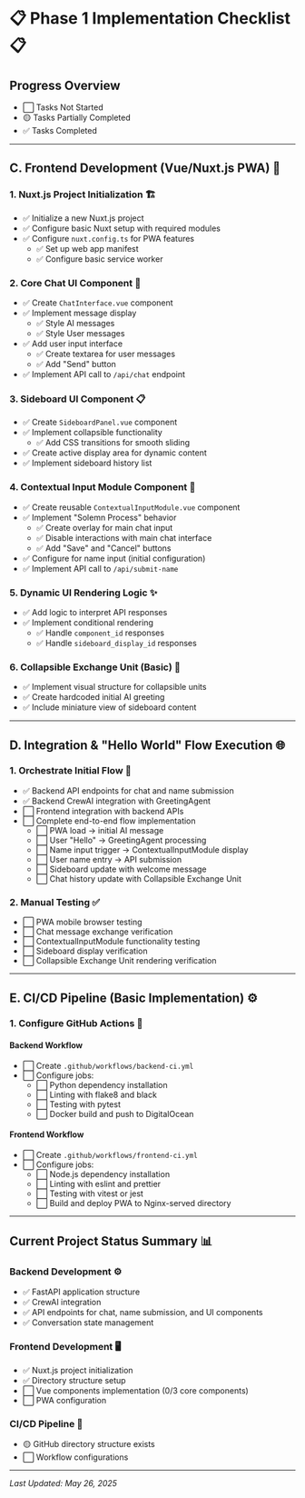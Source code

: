 # 📋 Phase 1 Implementation Checklist 📋

## Progress Overview
- ⬜ Tasks Not Started
- 🟡 Tasks Partially Completed
- ✅ Tasks Completed

---

## C. Frontend Development (Vue/Nuxt.js PWA) 🚀

### 1. Nuxt.js Project Initialization 🏗️
- ✅ Initialize a new Nuxt.js project
- ✅ Configure basic Nuxt setup with required modules
- ✅ Configure `nuxt.config.ts` for PWA features
  - ✅ Set up web app manifest
  - ✅ Configure basic service worker

### 2. Core Chat UI Component 💬
- ✅ Create `ChatInterface.vue` component
- ✅ Implement message display
  - ✅ Style AI messages
  - ✅ Style User messages
- ✅ Add user input interface
  - ✅ Create textarea for user messages
  - ✅ Add "Send" button
- ✅ Implement API call to `/api/chat` endpoint

### 3. Sideboard UI Component 📋
- ✅ Create `SideboardPanel.vue` component
- ✅ Implement collapsible functionality
  - ✅ Add CSS transitions for smooth sliding
- ✅ Create active display area for dynamic content
- ✅ Implement sideboard history list

### 4. Contextual Input Module Component 📝
- ✅ Create reusable `ContextualInputModule.vue` component
- ✅ Implement "Solemn Process" behavior
  - ✅ Create overlay for main chat input
  - ✅ Disable interactions with main chat interface
  - ✅ Add "Save" and "Cancel" buttons
- ✅ Configure for name input (initial configuration)
- ✅ Implement API call to `/api/submit-name`

### 5. Dynamic UI Rendering Logic ✨
- ✅ Add logic to interpret API responses
- ✅ Implement conditional rendering
  - ✅ Handle `component_id` responses
  - ✅ Handle `sideboard_display_id` responses

### 6. Collapsible Exchange Unit (Basic) 🔄
- ✅ Implement visual structure for collapsible units
- ✅ Create hardcoded initial AI greeting
- ✅ Include miniature view of sideboard content

---

## D. Integration & "Hello World" Flow Execution 🌐

### 1. Orchestrate Initial Flow 🔄
- ✅ Backend API endpoints for chat and name submission
- ✅ Backend CrewAI integration with GreetingAgent
- ⬜ Frontend integration with backend APIs
- ⬜ Complete end-to-end flow implementation
  - ⬜ PWA load → initial AI message
  - ⬜ User "Hello" → GreetingAgent processing
  - ⬜ Name input trigger → ContextualInputModule display
  - ⬜ User name entry → API submission
  - ⬜ Sideboard update with welcome message
  - ⬜ Chat history update with Collapsible Exchange Unit

### 2. Manual Testing ✅
- ⬜ PWA mobile browser testing
- ⬜ Chat message exchange verification
- ⬜ ContextualInputModule functionality testing
- ⬜ Sideboard display verification
- ⬜ Collapsible Exchange Unit rendering verification

---

## E. CI/CD Pipeline (Basic Implementation) ⚙️

### 1. Configure GitHub Actions 🔧

#### Backend Workflow
- ⬜ Create `.github/workflows/backend-ci.yml`
- ⬜ Configure jobs:
  - ⬜ Python dependency installation
  - ⬜ Linting with flake8 and black
  - ⬜ Testing with pytest
  - ⬜ Docker build and push to DigitalOcean

#### Frontend Workflow
- ⬜ Create `.github/workflows/frontend-ci.yml`
- ⬜ Configure jobs:
  - ⬜ Node.js dependency installation
  - ⬜ Linting with eslint and prettier
  - ⬜ Testing with vitest or jest
  - ⬜ Build and deploy PWA to Nginx-served directory

---

## Current Project Status Summary 📊

### Backend Development ⚙️
- ✅ FastAPI application structure
- ✅ CrewAI integration
- ✅ API endpoints for chat, name submission, and UI components
- ✅ Conversation state management

### Frontend Development 🖥️
- ✅ Nuxt.js project initialization
- ✅ Directory structure setup
- ⬜ Vue components implementation (0/3 core components)
- ⬜ PWA configuration

### CI/CD Pipeline 🔄
- 🟡 GitHub directory structure exists
- ⬜ Workflow configurations

---

*Last Updated: May 26, 2025*
